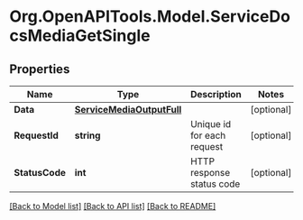 # Org.OpenAPITools.Model.ServiceDocsMediaGetSingle

## Properties

Name | Type | Description | Notes
------------ | ------------- | ------------- | -------------
**Data** | [**ServiceMediaOutputFull**](ServiceMediaOutputFull.md) |  | [optional] 
**RequestId** | **string** | Unique id for each request | [optional] 
**StatusCode** | **int** | HTTP response status code | [optional] 

[[Back to Model list]](../README.md#documentation-for-models) [[Back to API list]](../README.md#documentation-for-api-endpoints) [[Back to README]](../README.md)

